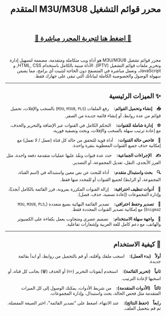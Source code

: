 <div dir="rtl">

# محرر قوائم التشغيل M3U/M3U8 المتقدم

<br>

<div align="center">
  <h2>
    <a href="https://iofahmawi.github.io/m3u-editor" target="_blank">
      🚀 اضغط هنا لتجربة المحرر مباشرة 🚀
    </a>
  </h2>
</div>

<br>

محرر قوائم تشغيل M3U/M3U8 هو أداة ويب متكاملة ومتقدمة، مصممة لتسهيل إدارة وتحرير ملفات قوائم التشغيل (IPTV). الأداة مبنية بالكامل باستخدام HTML, CSS, و JavaScript، وتعمل مباشرة في المتصفح دون الحاجة لتثبيت أي برامج، مما يضمن سهولة الوصول والخصوصية الكاملة لبياناتك التي تبقى على جهازك فقط.

---

## ✨ الميزات الرئيسية

**📥 &nbsp;&nbsp; إنشاء وتحميل القوائم:** &nbsp;&nbsp; رفع الملفات (`M3U`, `M3U8`, `PLS`) بالسحب والإفلات، تحميل قوائم من عدة روابط، أو إنشاء قائمة جديدة من الصفر.

**⚙️ &nbsp;&nbsp; إدارة شاملة للقنوات:** &nbsp;&nbsp; التحكم الكامل في القنوات عبر الإضافة والتحرير والحذف، مع إعادة ترتيب سهلة بالسحب والإفلات، وبحث وتصفية فورية.

**🧪 &nbsp;&nbsp; فاحص حالة القنوات:** &nbsp;&nbsp; أداة قوية للتحقق من حالة كل قناة (تعمل / لا تعمل) مع إمكانية حذف جميع القنوات المعطوبة بنقرة واحدة.

**✍️ &nbsp;&nbsp; الإجراءات الجماعية:** &nbsp;&nbsp; حدد عدة قنوات ونفّذ عليها عمليات متقدمة دفعة واحدة، مثل الفرز الأبجدي، النقل، تعديل المجموعة، أو التصدير.

**🔍 &nbsp;&nbsp; بحث واستبدال متقدم:** &nbsp;&nbsp; أداة للبحث عن نص معين واستبداله في (اسم القناة، المجموعة، أو الرابط) لجميع القنوات أو للمحدد منها فقط.

**🧹 &nbsp;&nbsp; أدوات تنظيف احترافية:** &nbsp;&nbsp; إزالة القنوات المكررة بمرونة، فرز القائمة بالكامل أبجديًا، وإدارة المجموعات (إعادة تسمية، حذف، فصل).

**💾 &nbsp;&nbsp; تصدير وحفظ احترافي:** &nbsp;&nbsp; تصدير القائمة النهائية بصيغ متعددة (`M3U`, `M3U8`, `PLS`, `Enigma2`) مع إمكانية تصدير القنوات المحددة فقط.

**🎨 &nbsp;&nbsp; واجهة سهلة الاستخدام:** &nbsp;&nbsp; تصميم عصري ومتجاوب يعمل بكفاءة على الكمبيوتر والهاتف، مع دعم كامل للغة العربية وإشعارات تفاعلية.

---

## 🚀 كيفية الاستخدام

**أولاً &nbsp;&nbsp; (بدء العمل):** &nbsp;&nbsp; اسحب ملفك وأفلته، أو قم بالتحميل من روابط، أو ابدأ بقائمة جديدة.

**ثانياً &nbsp;&nbsp; (تحرير القائمة):** &nbsp;&nbsp; استخدم أيقونات التحرير (✏️) أو الحذف (🗑️) بجانب كل قناة، أو اسحبها لإعادة الترتيب.

**ثالثاً &nbsp;&nbsp; (الأدوات المتقدمة):** &nbsp;&nbsp; من شريط الأدوات، يمكنك الوصول إلى كل الميزات المتقدمة مثل فحص الحالة، بحث واستبدال، وإدارة المجموعات.

**رابعاً &nbsp;&nbsp; (حفظ النتائج):** &nbsp;&nbsp; عند الانتهاء، اضغط على "تصدير القائمة"، اختر الصيغة المفضلة، ثم قم بتحميل الملف.

</div>
